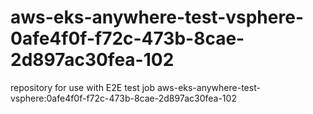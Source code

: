 # aws-eks-anywhere-test-vsphere-0afe4f0f-f72c-473b-8cae-2d897ac30fea-102
repository for use with E2E test job aws-eks-anywhere-test-vsphere:0afe4f0f-f72c-473b-8cae-2d897ac30fea-102
